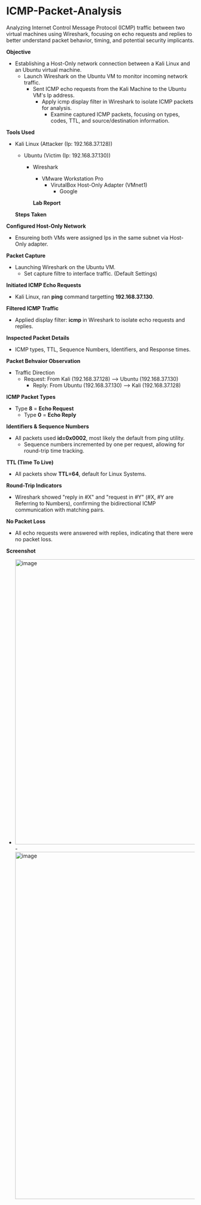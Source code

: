 # ICMP-Packet-Analysis
Analyzing Internet Control Message Protocol (ICMP) traffic between two virtual machines using Wireshark,
focusing on echo requests and replies to better understand packet behavior, timing, and potential security implicants.

**Objective**
- Establishing a Host-Only network connection between a Kali Linux and an Ubuntu virtual machine.
  - Launch Wireshark on the Ubuntu VM to monitor incoming network traffic.
    - Sent ICMP echo requests from the Kali Machine to the Ubuntu VM's Ip address.
      - Apply icmp display filter in Wireshark to isolate ICMP packets for analysis.
        - Examine captured ICMP packets, focusing on types, codes, TTL, and source/destination information.

**Tools Used**
- Kali Linux (Attacker (Ip: 192.168.37.128))
  - Ubuntu (Victim (Ip: 192.168.37.130))
    - Wireshark
      - VMware Workstation Pro
        - VirutalBox Host-Only Adapter (VMnet1)
          - Google

      **Lab Report**
  
  **Steps Taken**

**Configured Host-Only Network**
- Ensureing both VMs were assigned Ips in the same subnet via Host-Only adapter.

**Packet Capture**
- Launching Wireshark on the Ubuntu VM.
  - Set capture filtre to interface traffic. (Default Settings)

**Initiated ICMP Echo Requests**
- Kali Linux, ran **ping** command targetting **192.168.37.130**.

**Filtered ICMP Traffic**
- Applied display filter: **icmp** in Wireshark to isolate echo requests and replies.

**Inspected Packet Details**
- ICMP types, TTL, Sequence Numbers, Identifiers, and Response times.

**Packet Behvaior Observation**
- Traffic Direction
  - Request: From Kali (192.168.37.128) --> Ubuntu (192.168.37.130)
    - Reply: From Ubuntu (192.168.37.130) --> Kali (192.168.37.128)

**ICMP Packet Types**
- Type **8** = **Echo Request**
  - Type **0** = **Echo Reply**

**Identifiers & Sequence Numbers**
- All packets used **id=0x0002**, most likely the default from ping utility.
  - Sequence numbers incremented by one per request, allowing for round-trip time tracking.

**TTL (Time To Live)**
- All packets show **TTL=64**, default for Linux Systems.

**Round-Trip Indicators**
- Wireshark showed "reply in #X" and "request in #Y" (#X, #Y are Referring to Numbers), confirming the bidirectional ICMP communication with matching pairs.

**No Packet Loss**
- All echo requests were answered with replies, indicating that there were no packet loss.

**Screenshot**
- <img width="1230" height="763" alt="image" src="https://github.com/user-attachments/assets/a476f5ba-47af-4242-bb23-57b97fdf34bb" />
  - <img width="1475" height="929" alt="image" src="https://github.com/user-attachments/assets/dd6a6266-6b3b-47a3-8e14-543fa3f8016c" />
